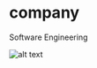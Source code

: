 # company
Software Engineering

![alt text](https://github.com/AIA2105/company/blob/main/GUI.PNGg)

